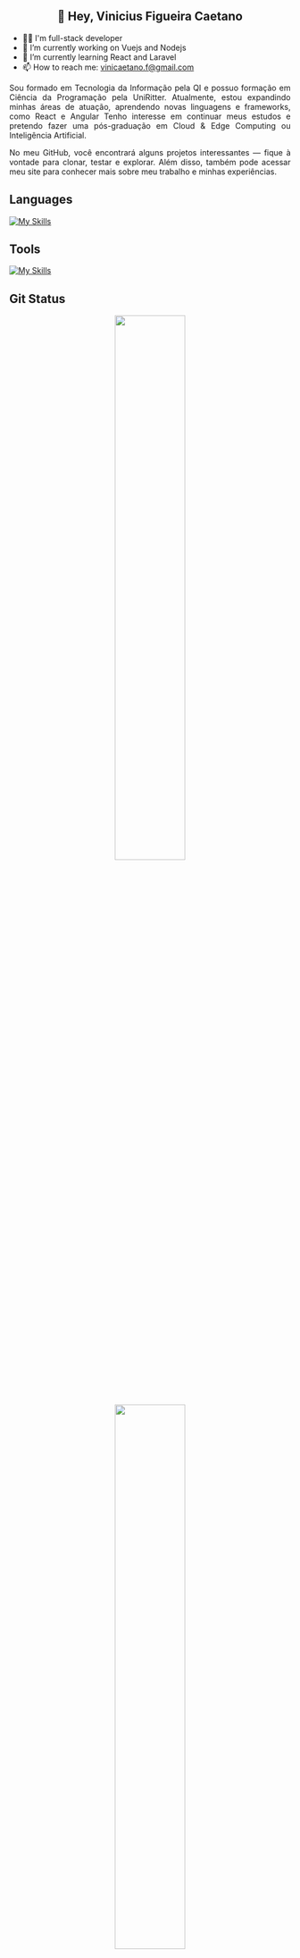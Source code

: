 <div align="center">

## 👋 Hey, Vinicius Figueira Caetano

</div>

- 👨‍💻 I'm full-stack developer
- 🔭 I’m currently working on Vuejs and Nodejs
- 🌱 I’m currently learning React and Laravel
- 📫 How to reach me: vinicaetano.f@gmail.com

<div align="justify" style="">
Sou formado em Tecnologia da Informação pela QI e possuo formação em Ciência da Programação pela UniRitter. Atualmente, estou expandindo minhas áreas de atuação, aprendendo novas linguagens e frameworks, como React e Angular Tenho interesse em continuar meus estudos e pretendo fazer uma pós-graduação em Cloud & Edge Computing ou Inteligência Artificial.

No meu GitHub, você encontrará alguns projetos interessantes — fique à vontade para clonar, testar e explorar. Além disso, também pode acessar meu site para conhecer mais sobre meu trabalho e minhas experiências.
</div>

## Languages
[![My Skills](https://skillicons.dev/icons?i=js,ts,html,css,vuejs,react,nodejs,flutter,tailwind,mysql,sqlite,php,pinia,prisma)](https://skillicons.dev)
## Tools
[![My Skills](https://skillicons.dev/icons?i=git,github,vite,docker,postman)](https://skillicons.dev)
## Git Status
<p align="center">
  <img height="50%" width="auto" src ="https://github-readme-stats.vercel.app/api?username=ViniciusCaetano123&show_icons=true&theme=highcontrast&hide=issues,contribs">
  <img height="50%" width="auto" src ="https://github-readme-stats.vercel.app/api/top-langs/?username=ViniciusCaetano123&layout=compact&theme=highcontrast">
  
  <br>
  <br>

<div align="center">
  🌐 &nbsp;&nbsp;Explore my site!
</div>



